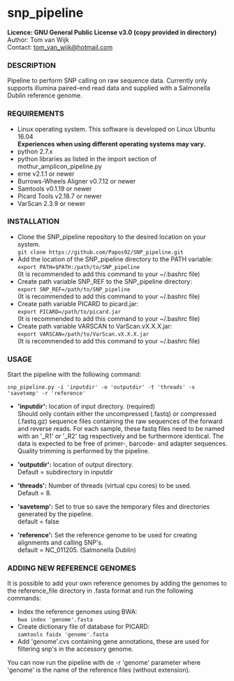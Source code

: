 # snp_pipeline

**Licence:	GNU General Public License v3.0 (copy provided in directory)**<br />
Author:		Tom van Wijk<br />
Contact:	tom_van_wijk@hotmail.com<br />

### DESCRIPTION

Pipeline to perform SNP calling on raw sequence data.
Currently only supports illumina paired-end read data and
supplied with a Salmonella Dublin reference genome.

### REQUIREMENTS

-	Linux operating system. This software is developed on Linux Ubuntu 16.04<br />
	**Experiences when using different operating systems may vary.**
-	python 2.7.x
-	python libraries as listed in the import section of mothur_amplicon_pipeline.py
-	erne v2.1.1 or newer
-	Burrows-Wheels Aligner v0.7.12 or newer
-	Samtools v0.1.19 or newer
-   Picard Tools v2.18.7 or newer
-   VarScan 2.3.9 or newer


### INSTALLATION

-	Clone the SNP_pipeline repository to the desired location on your system.<br />
	`git clone https://github.com/Papos92/SNP_pipeline.git`
-	Add the location of the SNP_pipeline directory to the PATH variable:<br />
	`export PATH=$PATH:/path/to/SNP_pipeline`<br />
	(It is recommended to add this command to your ~/.bashrc file)
-	Create path variable SNP_REF to the SNP_pipeline directory:<br />
	`export SNP_REF=/path/to/SNP_pipeline`<br />
	(It is recommended to add this command to your ~/.bashrc file)
-	Create path variable PICARD to picard.jar:<br />
	`export PICARD=/path/to/picard.jar`<br />
	(It is recommended to add this command to your ~/.bashrc file)
-	Create path variable VARSCAN to VarScan.vX.X.X.jar:<br />
	`export VARSCAN=/path/to/VarScan.vX.X.X.jar`<br />
	(It is recommended to add this command to your ~/.bashrc file)

### USAGE

Start the pipeline with the following command:

`snp_pipeline.py -i 'inputdir' -o 'outputdir' -t 'threads'
-x 'savetemp' -r 'reference'`

-	**'inputdir':**	location of input directory. (required)<br />
			Should only contain either the uncompressed (.fastq)
			or compressed (.fastq.gz) sequence files containing the
			raw sequences of the forward and reverse reads.
			For each sample, these fastq files need to be named with
			an '_R1' or '_R2' tag respectively and  be furthermore identical.
			The data is expected to be free of primer-, barcode- and adapter sequences.
			Quality trimming is performed by the pipeline.			

-	**'outputdir':**	location of output directory.<br />
			Default = subdirectory in inputdir

-	**'threads':**	Number of threads (virtual cpu cores) to be used.<br />
			Default = 8.

-	**'savetemp':**	Set to true so save the temporary files and
			directories generated by the pipeline.<br />
			default = false
            
-	**'reference':** Set the reference genome to be used for creating alignments
            and calling SNP's.<br />
			default = NC_011205. (Salmonella Dublin)

### ADDING NEW REFERENCE GENOMES

It is possible to add your own reference genomes by adding the genomes to
the reference_file directory in .fasta format and run the following commands:<br />
-   Index the reference genomes using BWA:<br />
    `bwa index 'genome'.fasta`<br />
-   Create dictionary file of database for PICARD:<br />
    `samtools faidx 'genome'.fasta`<br />
-   Add 'genome'.cvs containing gene annotations, these are used for filtering snp's in the accessory genome.<br />

You can now run the pipeline with de -r 'genome' parameter where 'genome'
is the name of the reference files (without extension).
